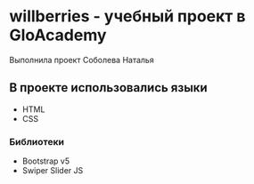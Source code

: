 # willberries - учебный проект в GloAcademy
Выполнила проект Соболева Наталья
## В проекте использовались языки
- HTML
- CSS
### Библиотеки
- Bootstrap v5
- Swiper Slider JS
